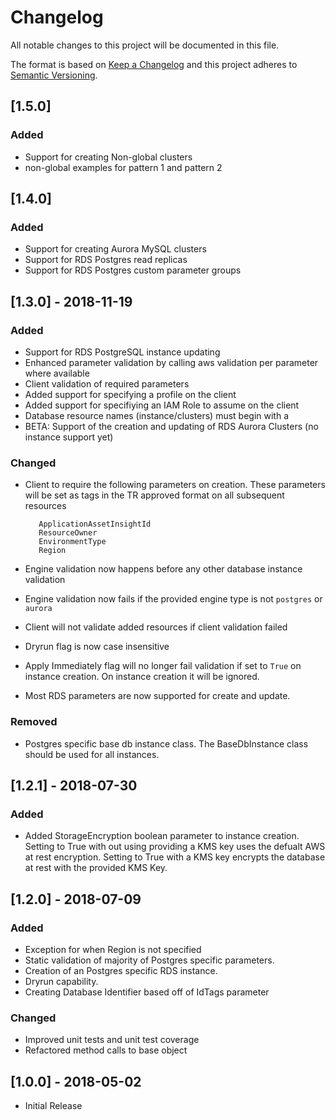# Changelog
All notable changes to this project will be documented in this file.

The format is based on [Keep a Changelog](http://keepachangelog.com/en/1.0.0/)
and this project adheres to [Semantic Versioning](http://semver.org/spec/v2.0.0.html).
## [1.5.0]
### Added
- Support for creating Non-global clusters
- non-global examples for pattern 1 and pattern 2

## [1.4.0]
### Added
- Support for creating Aurora MySQL clusters
- Support for RDS Postgres read replicas
- Support for RDS Postgres custom parameter groups

## [1.3.0] - 2018-11-19
### Added
- Support for RDS PostgreSQL instance updating
- Enhanced parameter validation by calling aws validation per parameter where available
- Client validation of required parameters
- Added support for specifying a profile on the client
- Added support for specifiying an IAM Role to assume on the client
- Database resource names (instance/clusters) must begin with a<assetInsightId>
- BETA: Support of the creation and updating of RDS Aurora Clusters (no instance support yet)
### Changed
- Client to require the following parameters on creation. These parameters will be set as tags in the TR approved format on all subsequent resources
                 
         ApplicationAssetInsightId
         ResourceOwner
         EnvironmentType
         Region
- Engine validation now happens before any other database instance validation
- Engine validation now fails if the provided engine type is not `postgres` or `aurora`
- Client will not validate added resources if client validation failed
- Dryrun flag is now case insensitive
- Apply Immediately flag will no longer fail validation if set to `True` on instance creation. On instance creation it will be ignored.
- Most RDS parameters are now supported for create and update.
### Removed
- Postgres specific base db instance class. The BaseDbInstance class should be used for all instances.

## [1.2.1] - 2018-07-30
### Added
- Added StorageEncryption boolean parameter to instance creation. Setting to True with out using providing a KMS key uses the defualt AWS at rest encryption. Setting to True with a KMS key encrypts the database at rest with the provided KMS Key. 

## [1.2.0] - 2018-07-09
### Added
- Exception for when Region is not specified
- Static validation of majority of Postgres specific parameters.
- Creation of an Postgres specific RDS instance.
- Dryrun capability.
- Creating Database Identifier based off of IdTags parameter
### Changed
- Improved unit tests and unit test coverage
- Refactored method calls to base object
## [1.0.0] - 2018-05-02
- Initial Release
